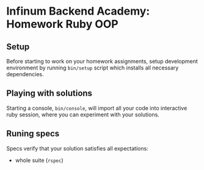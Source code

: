 # Infinum Backend Academy: Homework Ruby OOP

## Setup

Before starting to work on your homework assignments, setup development environment by running
`bin/setup` script which installs all necessary dependencies.

## Playing with solutions

Starting a console, `bin/console`, will import all your code into interactive ruby session, where you can
experiment with your solutions.

## Runing specs

Specs verify that your solution satisfies all expectations:
  * whole suite                                 (`rspec`)
